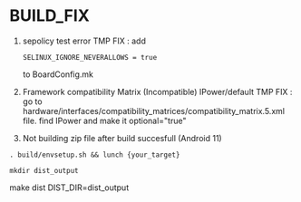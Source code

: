 # BUILD_FIX
 
 1. sepolicy test error
    TMP FIX : add 

    ```
    SELINUX_IGNORE_NEVERALLOWS = true
    ```

    to BoardConfig.mk

 2. Framework compatibility Matrix (Incompatible) IPower/default
    TMP FIX : go to hardware/interfaces/compatibility_matrices/compatibility_matrix.5.xml file. find IPower and make it optional="true"

 3. Not building zip file after build succesfull (Android 11)

   ```
   . build/envsetup.sh && lunch {your_target}
   ```
   ```
   mkdir dist_output
   ```
   make dist DIST_DIR=dist_output
   ```